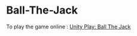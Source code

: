 # Ball-The-Jack

To play the game online : [Unity Play: Ball The Jack](https://play.unity.com/mg/other/ball-the-jack)
